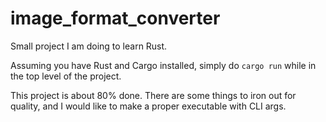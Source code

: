 # image_format_converter
Small project I am doing to learn Rust.

Assuming you have Rust and Cargo installed, simply do `cargo run` while in the top level of the project.

This project is about 80% done. There are some things to iron out for quality, and I would like to make a proper executable with CLI args. 
